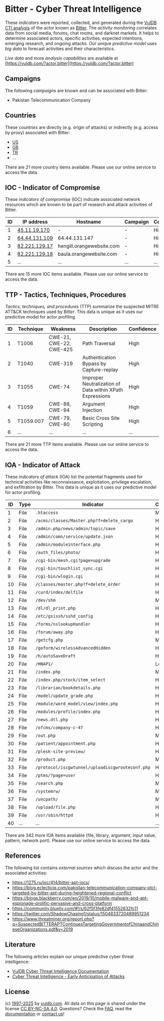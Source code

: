 # Bitter - Cyber Threat Intelligence

These _indicators_ were reported, collected, and generated during the [VulDB CTI analysis](https://vuldb.com/?kb.cti) of the actor known as [Bitter](https://vuldb.com/?actor.bitter). The _activity monitoring_ correlates data from social media, forums, chat rooms, and darknet markets. It helps to determine associated actors, specific activities, expected intentions, emerging research, and ongoing attacks. Our unique _predictive model_ uses _big data_ to forecast activities and their characteristics.

_Live data_ and more _analysis capabilities_ are available at [https://vuldb.com/?actor.bitter](https://vuldb.com/?actor.bitter)

## Campaigns

The following _campaigns_ are known and can be associated with Bitter:

* Pakistan Telecommunication Company

## Countries

These _countries_ are directly (e.g. origin of attacks) or indirectly (e.g. access by proxy) associated with Bitter:

* [US](https://vuldb.com/?country.us)
* [GB](https://vuldb.com/?country.gb)
* [TR](https://vuldb.com/?country.tr)
* ...

There are 21 more country items available. Please use our online service to access the data.

## IOC - Indicator of Compromise

These _indicators of compromise_ (IOC) indicate associated network resources which are known to be part of research and attack activities of Bitter.

ID | IP address | Hostname | Campaign | Confidence
-- | ---------- | -------- | -------- | ----------
1 | [45.11.19.170](https://vuldb.com/?ip.45.11.19.170) | - | - | High
2 | [64.44.131.109](https://vuldb.com/?ip.64.44.131.109) | 64.44.131.147 | - | High
3 | [82.221.129.17](https://vuldb.com/?ip.82.221.129.17) | hengill.orangewebsite.com | - | High
4 | [82.221.129.18](https://vuldb.com/?ip.82.221.129.18) | baula.orangewebsite.com | - | High
5 | ... | ... | ... | ...

There are 15 more IOC items available. Please use our online service to access the data.

## TTP - Tactics, Techniques, Procedures

_Tactics, techniques, and procedures_ (TTP) summarize the suspected MITRE ATT&CK techniques used by _Bitter_. This data is unique as it uses our predictive model for actor profiling.

ID | Technique | Weakness | Description | Confidence
-- | --------- | -------- | ----------- | ----------
1 | T1006 | CWE-21, CWE-22, CWE-425 | Path Traversal | High
2 | T1040 | CWE-319 | Authentication Bypass by Capture-replay | High
3 | T1055 | CWE-74 | Improper Neutralization of Data within XPath Expressions | High
4 | T1059 | CWE-88, CWE-94 | Argument Injection | High
5 | T1059.007 | CWE-79, CWE-80 | Basic Cross Site Scripting | High
6 | ... | ... | ... | ...

There are 21 more TTP items available. Please use our online service to access the data.

## IOA - Indicator of Attack

These _indicators of attack_ (IOA) list the potential fragments used for technical activities like reconnaissance, exploitation, privilege escalation, and exfiltration by Bitter. This data is unique as it uses our predictive model for actor profiling.

ID | Type | Indicator | Confidence
-- | ---- | --------- | ----------
1 | File | `.htaccess` | Medium
2 | File | `/acms/classes/Master.php?f=delete_cargo` | High
3 | File | `/admin.php/news/admin/topic/save` | High
4 | File | `/admin/comn/service/update.json` | High
5 | File | `/admin/moduleinterface.php` | High
6 | File | `/auth_files/photo/` | High
7 | File | `/cgi-bin/mesh.cgi?page=upgrade` | High
8 | File | `/cgi-bin/touchlist_sync.cgi` | High
9 | File | `/cgi-bin/wlogin.cgi` | High
10 | File | `/classes/master.php?f=delete_order` | High
11 | File | `/curd/index/delfile` | High
12 | File | `/dev/shm` | Medium
13 | File | `/dl/dl_print.php` | High
14 | File | `/etc/gsissh/sshd_config` | High
15 | File | `/forms/nslookupHandler` | High
16 | File | `/forum/away.php` | High
17 | File | `/getcfg.php` | Medium
18 | File | `/goform/wirelessAdvancedHidden` | High
19 | File | `/h/autoSaveDraft` | High
20 | File | `/HNAP1/` | Low
21 | File | `/index.php` | Medium
22 | File | `/index.php/stock/item_select` | High
23 | File | `/librarian/bookdetails.php` | High
24 | File | `/model/update_grade.php` | High
25 | File | `/module/word_model/view/index.php` | High
26 | File | `/modules/profile/index.php` | High
27 | File | `/news.dtl.php` | High
28 | File | `/ofcms/company-c-47` | High
29 | File | `/out.php` | Medium
30 | File | `/patient/appointment.php` | High
31 | File | `/plesk-site-preview/` | High
32 | File | `/product.php` | Medium
33 | File | `/protocol/iscgwtunnel/uploadiscgwrouteconf.php` | High
34 | File | `/ptms/?page=user` | High
35 | File | `/search.php` | Medium
36 | File | `/systemrw/` | Medium
37 | File | `/uncpath/` | Medium
38 | File | `/upload/file.php` | High
39 | File | `/usr/sbin/httpd` | High
40 | ... | ... | ...

There are 342 more IOA items available (file, library, argument, input value, pattern, network port). Please use our online service to access the data.

## References

The following list contains _external sources_ which discuss the actor and the associated activities:

* https://1275.ru/ioc/414/bitter-apt-iocs/
* https://blog.eclecticiq.com/pakistan-telecommunication-company-ptcl-targeted-by-bitter-apt-during-heightened-regional-conflict
* https://blogs.blackberry.com/en/2019/10/mobile-malware-and-apt-espionage-prolific-pervasive-and-cross-platform
* https://community.blueliv.com/#!/s/62f5f3fe82df41552632fc11
* https://twitter.com/ShadowChasing1/status/1504833720489951234
* https://www.threatminer.org/report.php?q=SuspectedBITTERAPTContinuesTargetingGovernmentofChinaandChineseOrganizations.pdf&y=2019

## Literature

The following _articles_ explain our unique predictive cyber threat intelligence:

* [VulDB Cyber Threat Intelligence Documentation](https://vuldb.com/?kb.cti)
* [Cyber Threat Intelligence - Early Anticipation of Attacks](https://www.scip.ch/en/?labs.20201022)

## License

(c) [1997-2025](https://vuldb.com/?kb.changelog) by [vuldb.com](https://vuldb.com/?kb.about). All data on this page is shared under the license [CC BY-NC-SA 4.0](https://creativecommons.org/licenses/by-nc-sa/4.0/). Questions? Check the [FAQ](https://vuldb.com/?kb.faq), read the [documentation](https://vuldb.com/?kb) or [contact us](https://vuldb.com/?contact)!
